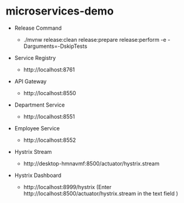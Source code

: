 # microservices-demo

- Release Command
  -  ./mvnw  release:clean release:prepare release:perform  -e -Darguments=-DskipTests

- Service Registry
  - http://localhost:8761

- API Gateway
  - http://localhost:8550

- Department Service
  - http://localhost:8551

- Employee Service
  - http://localhost:8552

- Hystrix Stream
  - http://desktop-hmnavmf:8500/actuator/hystrix.stream

- Hystrix Dashboard
  - http://localhost:8999/hystrix (Enter http://localhost:8500/actuator/hystrix.stream in the text field )


